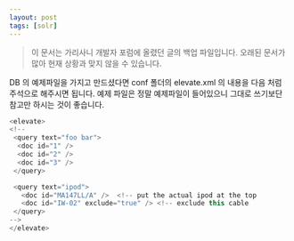 ```yaml
---
layout: post
tags: [solr]
---
```


> 이 문서는 가리사니 개발자 포럼에 올렸던 글의 백업 파일입니다.
오래된 문서가 많아 현재 상황과 맞지 않을 수 있습니다.


DB 의 예제파일을 가지고 만드셨다면 conf 폴더의 elevate.xml 의 내용을 다음 처럼 주석으로 해주시면 됩니다.
예제 파일은 정말 예제파일이 들어있으니 그대로 쓰기보단 참고만 하시는 것이 좋습니다.
``` java
<elevate>
<!--
 <query text="foo bar">
  <doc id="1" />
  <doc id="2" />
  <doc id="3" />
 </query>

 <query text="ipod">
   <doc id="MA147LL/A" />  <!-- put the actual ipod at the top
   <doc id="IW-02" exclude="true" /> <!-- exclude this cable
 </query>
-->
</elevate>
```